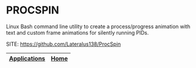 # PROCSPIN
 
 Linux Bash command line utility to create a process/progress 
 animation with text and custom frame animations for silently 
 running PIDs.
 
 SITE: https://github.com/Lateralus138/ProcSpin

 | [Applications](https://portable-linux-apps.github.io/apps.html) | [Home](https://portable-linux-apps.github.io)
 | --- | --- |
